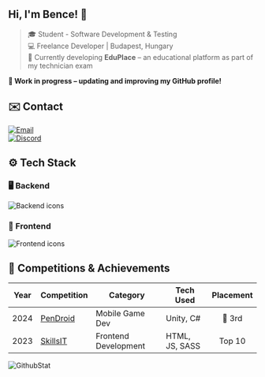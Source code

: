 ## Hi, I'm Bence! 👋  
> 🎓 Student - Software Development & Testing  
> 💻 Freelance Developer | Budapest, Hungary  
> 💼 Currently developing **EduPlace** – an educational platform as part of my technician exam<br>

**🚧 Work in progress – updating and improving my GitHub profile!**

## ✉️ Contact<br>
[![Email](https://img.shields.io/badge/contact@bencso.hu-black?style=for-the-badge)](mailto:contact@bencso.hu)  
[![Discord](https://img.shields.io/badge/bencso-%235865F2?style=for-the-badge&logo=discord&logoColor=white)](https://discord.com)

## ⚙️ Tech Stack  
### 🖥 Backend  
![Backend icons](https://skillicons.dev/icons?i=cs,php,laravel)

### 🎨 Frontend  
![Frontend icons](https://skillicons.dev/icons?i=react,next,js,tailwind,sass)

## 🏅 Competitions & Achievements  
| Year  | Competition | Category | Tech Used | Placement |
|-------|------------|----------|-----------|:---------:|
| 2024  | [PenDroid](https://pendroid.uni-pen.hu/hu/item/83-veget-ert-a-pendroid-2025-os-dontoje) | Mobile Game Dev | Unity, C# | 🥉 3rd |
| 2023  | [SkillsIT](https://skillsit.hu/skills-junior-2023-webfejleszto/) | Frontend Development | HTML, JS, SASS | Top 10 |

![GithubStat](https://komarev.com/ghpvc/?username=bencso&label=👀&color=000000&style=for-the-badge)
